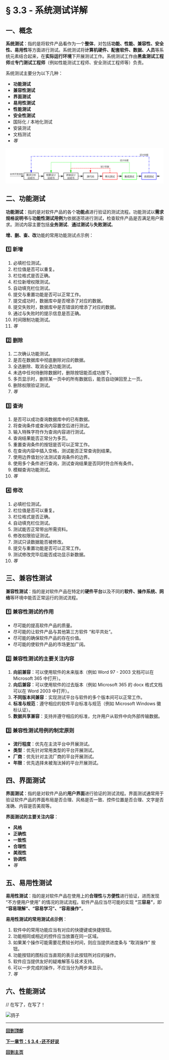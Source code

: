 # § 3.3 - 系统测试详解

## 一、概念

**系统测试**：指的是将软件产品看作为一个**整体**，对包括**功能、性能、兼容性、安全性、易用性**等方面进行测试。系统测试将**计算机硬件、配套软件、数据、人员**等系统元素结合起来，在**实际运行环境**下开展测试工作。系统测试工作由**黑盒测试工程师**或**专门测试工程师**（例如性能测试工程师、安全测试工程师等）负责。

系统测试主要分为以下几种：

- **功能测试**
- **兼容性测试**
- **界面测试**
- **易用性测试**
- **性能测试**
- **安全性测试**
- 国际化 / 本地化测试
- 安装测试
- 文档测试
- *等*

![软件开发流程](https://github.com/Lingggao/Software-Testing-Basics/blob/master/%E7%AC%AC%E4%B8%89%E7%AB%A0/3_1_%E8%BD%AF%E4%BB%B6%E5%BC%80%E5%8F%91%E6%B5%81%E7%A8%8B.png?raw=true)

## 二、功能测试

**功能测试**：指的是对软件产品的各个**功能点**进行验证的测试流程。功能测试以**需求规格说明书**与**功能性测试用例**为依据逐项进行测试，检查软件产品是否满足用户需求。测试内容主要包括**业务测试**、**通过测试**与**失败测试**。

**增、删、查、改**功能的常用功能测试点示例：

### :one: 新增

1. 必填栏位测试。
2. 栏位值是否可以重复。
3. 栏位格式是否正确。
4. 栏位新增权限测试。
5. 自动填充栏位测试。
6. 提交与重置功能是否可以正常工作。
7. 提交成功时，数据库中是否增添了对应的数据。
8. 提交失败时，数据库中是否错误的增添了对应的数据。
9. 通过与失败时的提示信息是否正确。
10. 时间限制功能测试。
11. *等*

### :two: 删除

1. 二次确认功能测试。
2. 是否在数据库中彻底删除对应的数据。
3. 全选删除、取消全选功能测试。
4. 未选中任何待删除数据时，删除按钮能否成功按下。
5. 多页显示时，删除某一页中的所有数据后，能否自动弹回至上一页。
6. 删除权限验证测试。
7. *等*

### :three: 查询

1. 是否可以成功查询数据库中的已有数据。
2. 将查询条件或查询内容置空后进行测试。
3. 输入特殊字符作为查询内容进行测试。
4. 查询结果能否正常分为多页。
5. 重置查询条件的按钮是否可以正常工作。
6. 在查询内容中插入空格，测试能否正常查询到结果。
7. 使用边界值划分法测试查询条件的边界。
8. 使用多个条件进行查询，测试查询结果是否同时符合所有条件。
9. 模糊查询功能测试。
10. *等*

### :four: 修改

1. 必填栏位测试。
2. 栏位值是否可以重复。
3. 栏位格式是否正确。
4. 自动填充栏位测试。
5. 测试能否正常带出所需资料。
6. 修改权限验证测试。
7. 测试只读数据能否被修改。
8. 提交与重置功能是否可以正常工作。
9. 测试修改完毕后能否成功显示新数据。
10. *等*

## 三、兼容性测试

**兼容性测试**：指的是对软件产品在特定的**硬件平台**以及不同的**软件、操作系统、网络**等环境中能否正常运行的测试流程。

### :one: ​兼容性测试的作用

- 尽可能的提高软件产品的质量。
- 尽可能的让软件产品与其他第三方软件 “和平共处”。
- 尽可能的确保软件产品的存在价值。
- 尽可能的使软件产品的市场更加广阔。

### :two: ​兼容性测试的主要关注内容

1. **向前兼容**：可以使用软件的未来版本（例如 Word 97 - 2003 文档可以在 Microsoft 365 中打开）。
2. **向后兼容**：可以使用软件的过去版本（例如 Microsoft 365 的 docx 格式文档可以在 Word 2003 中打开）。
3. **不同版本间兼容**：实现测试平台与软件的多个版本间可以正常工作。
4. **标准与规范**：遵守相应的软件平台标准与规范（例如 Microsoft Windows 徽标认证）。
5. **数据共享兼容**：支持并遵守相应的标准，允许用户从软件中向外部传输数据。

### :three: ​兼容性测试用例的制定原则

- **流行程度**：优先在主流平台中开展测试。
- **类型**：优先针对常用类型的平台开展测试。
- **厂商**：优先针对主流厂商的平台开展测试。
- **年限**：优先选择未被淘汰掉的平台开展测试。

## 四、界面测试

**界面测试**：指的是对软件产品的**用户界面**进行验证的测试流程。界面测试通常用于验证软件产品的界面布局是否合理、风格是否一致、控件位置是否合理、文字是否准确、内容是否美观等。

**界面测试的主要关注内容**：

- **风格**
- **正确性**
- **一致性**
- **合理性**
- **美观性**
- **协调性**
- *等*

## 五、易用性测试

**易用性测试**：指的是对软件产品在使用上的**合理性**与**方便性**进行验证，进而发现 “不方便用户使用” 的情况的测试流程。软件产品应当尽可能的实现 **“三容易”**，即 **“容易理解”、“容易学习”、“容易操作”**。

**易用性测试的常用测试点示例**：

1. 软件中的常用功能应当有对应的快捷键或快捷按钮。
2. 功能相同或相近的控件应当放置在同一区域。
3. 如果某个操作可能需要花费较长时间，则应当提供进度条与 “取消操作” 按钮。
4. 功能按钮的图标应当直观的表示此按钮所对应的操作。
5. 软件应当提供友好的疑难解答与技术支持。
6. 可以一步完成的操作，不应当分为两步来显示。
7. *等*

## 六、性能测试

// 在写了，在写了！

![鸽子](https://camo.githubusercontent.com/01892b3b88989eae06fd01545aa99e2a0b68cf05/68747470733a2f2f747365322d6d6d2e636e2e62696e672e6e65742f74682f69642f4f49502e547a64333564376e7a594175624651467430762d5451414141413f7069643d4170692672733d31)



---

[**回到顶部**](https://github.com/Lingggao/Software-Testing-Basics/blob/master/%E7%AC%AC%E4%B8%89%E7%AB%A0/3_3_%E7%B3%BB%E7%BB%9F%E6%B5%8B%E8%AF%95%E8%AF%A6%E8%A7%A3.md#-33---%E7%B3%BB%E7%BB%9F%E6%B5%8B%E8%AF%95%E8%AF%A6%E8%A7%A3)

[**下一章节：§ 3.4 -还不好说**]()

[**回到主页**](https://github.com/Lingggao/Software-Testing-Basics#%E8%BD%AF%E4%BB%B6%E6%B5%8B%E8%AF%95%E5%9F%BA%E7%A1%80%E5%AD%A6%E4%B9%A0%E7%AC%94%E8%AE%B0)


